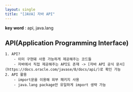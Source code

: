 ```yaml
---
layout: single
title: "[JAVA] 자바 API"
---
```


**key word** : api, java.lang

## API(Application Programming Interface)

    1. API?
        - 이미 구현돼 사용 가능하게 제공해주는 코드들
        - 자바에서 직접 제공해주는 API도 존재 -> [자바 API 공식 문서](https://docs.oracle.com/javase/8/docs/api/)로 확인 가능
    2. API 활용
        - import문을 이용해 외부 패키지 사용
        - java.lang package만 유일하게 import 생략 가능
